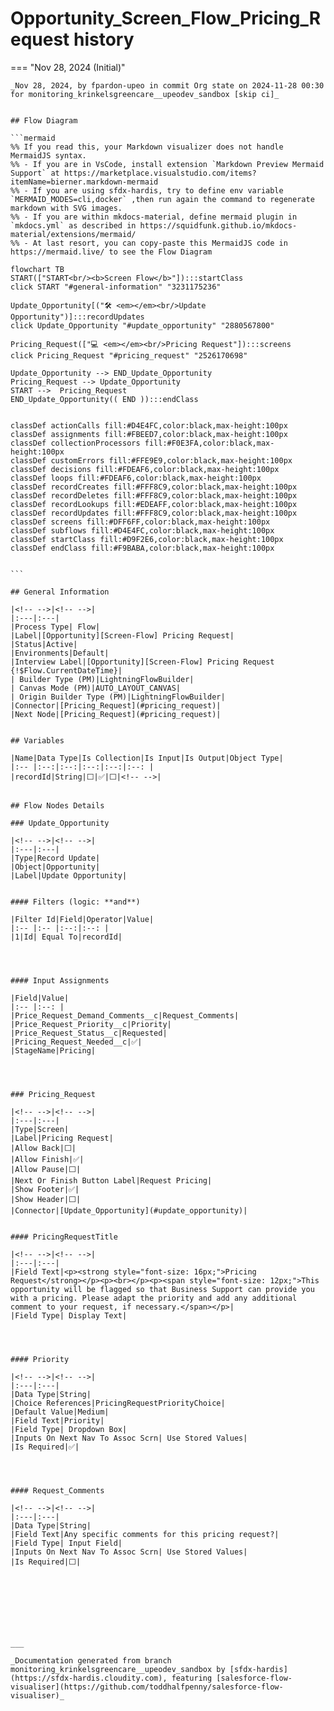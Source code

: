 # Opportunity_Screen_Flow_Pricing_Request history

<!-- This page has been generated to be viewed with mkdocs-material, you can not view it just as markdown . Activate tab plugin following the doc at https://squidfunk.github.io/mkdocs-material/reference/content-tabs/ -->

=== "Nov 28, 2024 (Initial)"

    _Nov 28, 2024, by fpardon-upeo in commit Org state on 2024-11-28 00:30 for monitoring_krinkelsgreencare__upeodev_sandbox [skip ci]_

    
    ## Flow Diagram
    
    ```mermaid
    %% If you read this, your Markdown visualizer does not handle MermaidJS syntax.
    %% - If you are in VsCode, install extension `Markdown Preview Mermaid Support` at https://marketplace.visualstudio.com/items?itemName=bierner.markdown-mermaid
    %% - If you are using sfdx-hardis, try to define env variable `MERMAID_MODES=cli,docker` ,then run again the command to regenerate markdown with SVG images.
    %% - If you are within mkdocs-material, define mermaid plugin in `mkdocs.yml` as described in https://squidfunk.github.io/mkdocs-material/extensions/mermaid/
    %% - At last resort, you can copy-paste this MermaidJS code in https://mermaid.live/ to see the Flow Diagram
    
    flowchart TB
    START(["START<br/><b>Screen Flow</b>"]):::startClass
    click START "#general-information" "3231175236"
    
    Update_Opportunity[("🛠️ <em></em><br/>Update Opportunity")]:::recordUpdates
    click Update_Opportunity "#update_opportunity" "2880567800"
    
    Pricing_Request(["💻 <em></em><br/>Pricing Request"]):::screens
    click Pricing_Request "#pricing_request" "2526170698"
    
    Update_Opportunity --> END_Update_Opportunity
    Pricing_Request --> Update_Opportunity
    START -->  Pricing_Request
    END_Update_Opportunity(( END )):::endClass
    
    
    classDef actionCalls fill:#D4E4FC,color:black,max-height:100px
    classDef assignments fill:#FBEED7,color:black,max-height:100px
    classDef collectionProcessors fill:#F0E3FA,color:black,max-height:100px
    classDef customErrors fill:#FFE9E9,color:black,max-height:100px
    classDef decisions fill:#FDEAF6,color:black,max-height:100px
    classDef loops fill:#FDEAF6,color:black,max-height:100px
    classDef recordCreates fill:#FFF8C9,color:black,max-height:100px
    classDef recordDeletes fill:#FFF8C9,color:black,max-height:100px
    classDef recordLookups fill:#EDEAFF,color:black,max-height:100px
    classDef recordUpdates fill:#FFF8C9,color:black,max-height:100px
    classDef screens fill:#DFF6FF,color:black,max-height:100px
    classDef subflows fill:#D4E4FC,color:black,max-height:100px
    classDef startClass fill:#D9F2E6,color:black,max-height:100px
    classDef endClass fill:#F9BABA,color:black,max-height:100px
    
    
    ```
    
    ## General Information
    
    |<!-- -->|<!-- -->|
    |:---|:---|
    |Process Type| Flow|
    |Label|[Opportunity][Screen-Flow] Pricing Request|
    |Status|Active|
    |Environments|Default|
    |Interview Label|[Opportunity][Screen-Flow] Pricing Request {!$Flow.CurrentDateTime}|
    | Builder Type (PM)|LightningFlowBuilder|
    | Canvas Mode (PM)|AUTO_LAYOUT_CANVAS|
    | Origin Builder Type (PM)|LightningFlowBuilder|
    |Connector|[Pricing_Request](#pricing_request)|
    |Next Node|[Pricing_Request](#pricing_request)|
    
    
    ## Variables
    
    |Name|Data Type|Is Collection|Is Input|Is Output|Object Type|
    |:-- |:--:|:--:|:--:|:--:|:--: |
    |recordId|String|⬜|✅|⬜|<!-- -->|
    
    
    ## Flow Nodes Details
    
    ### Update_Opportunity
    
    |<!-- -->|<!-- -->|
    |:---|:---|
    |Type|Record Update|
    |Object|Opportunity|
    |Label|Update Opportunity|
    
    
    #### Filters (logic: **and**)
    
    |Filter Id|Field|Operator|Value|
    |:-- |:-- |:--:|:--: |
    |1|Id| Equal To|recordId|
    
    
    
    
    #### Input Assignments
    
    |Field|Value|
    |:-- |:--: |
    |Price_Request_Demand_Comments__c|Request_Comments|
    |Price_Request_Priority__c|Priority|
    |Price_Request_Status__c|Requested|
    |Pricing_Request_Needed__c|✅|
    |StageName|Pricing|
    
    
    
    
    ### Pricing_Request
    
    |<!-- -->|<!-- -->|
    |:---|:---|
    |Type|Screen|
    |Label|Pricing Request|
    |Allow Back|⬜|
    |Allow Finish|✅|
    |Allow Pause|⬜|
    |Next Or Finish Button Label|Request Pricing|
    |Show Footer|✅|
    |Show Header|⬜|
    |Connector|[Update_Opportunity](#update_opportunity)|
    
    
    #### PricingRequestTitle
    
    |<!-- -->|<!-- -->|
    |:---|:---|
    |Field Text|<p><strong style="font-size: 16px;">Pricing Request</strong></p><p><br></p><p><span style="font-size: 12px;">This opportunity will be flagged so that Business Support can provide you with a pricing. Please adapt the priority and add any additional comment to your request, if necessary.</span></p>|
    |Field Type| Display Text|
    
    
    
    
    #### Priority
    
    |<!-- -->|<!-- -->|
    |:---|:---|
    |Data Type|String|
    |Choice References|PricingRequestPriorityChoice|
    |Default Value|Medium|
    |Field Text|Priority|
    |Field Type| Dropdown Box|
    |Inputs On Next Nav To Assoc Scrn| Use Stored Values|
    |Is Required|✅|
    
    
    
    
    #### Request_Comments
    
    |<!-- -->|<!-- -->|
    |:---|:---|
    |Data Type|String|
    |Field Text|Any specific comments for this pricing request?|
    |Field Type| Input Field|
    |Inputs On Next Nav To Assoc Scrn| Use Stored Values|
    |Is Required|⬜|
    
    
    
    
    
    
    
    
    ___
    
    _Documentation generated from branch monitoring_krinkelsgreencare__upeodev_sandbox by [sfdx-hardis](https://sfdx-hardis.cloudity.com), featuring [salesforce-flow-visualiser](https://github.com/toddhalfpenny/salesforce-flow-visualiser)_

